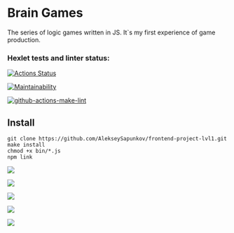 # Brain Games
The series of logic games written in JS. It`s my first experience of game production.

### Hexlet tests and linter status:
[![Actions Status](https://github.com/AlekseySapunkov/frontend-project-lvl1/workflows/hexlet-check/badge.svg)](https://github.com/AlekseySapunkov/frontend-project-lvl1/actions)

[![Maintainability](https://api.codeclimate.com/v1/badges/83bef791d999523d2da9/maintainability)](https://codeclimate.com/github/AlekseySapunkov/frontend-project-lvl1/maintainability)

[![github-actions-make-lint](https://github.com/AlekseySapunkov/frontend-project-lvl1/actions/workflows/github-actions-make-lint.yml/badge.svg)](https://github.com/AlekseySapunkov/frontend-project-lvl1/actions/workflows/github-actions-make-lint.yml)

## Install
```
git clone https://github.com/AlekseySapunkov/frontend-project-lvl1.git
make install
chmod +x bin/*.js
npm link
```
<a href="https://asciinema.org/a/p9CL7iTK1wnrBkNRytcSFpzKG" target="_blank"><img src="https://asciinema.org/a/p9CL7iTK1wnrBkNRytcSFpzKG.svg" /></a>

<a href="https://asciinema.org/a/vhNYm7o7FLywBW9n1b0p7YStg" target="_blank"><img src="https://asciinema.org/a/vhNYm7o7FLywBW9n1b0p7YStg.svg" /></a>

<a href="https://asciinema.org/a/I6slw44v4S3y2dqGdcmFzId7j" target="_blank"><img src="https://asciinema.org/a/I6slw44v4S3y2dqGdcmFzId7j.svg" /></a>

<a href="https://asciinema.org/a/qzxeSBGnn3ZLma15amMZU4Gcf" target="_blank"><img src="https://asciinema.org/a/qzxeSBGnn3ZLma15amMZU4Gcf.svg" /></a>

<a href="https://asciinema.org/a/fIDvlxmfafuZrVYbGXvpEZnYk" target="_blank"><img src="https://asciinema.org/a/fIDvlxmfafuZrVYbGXvpEZnYk.svg" /></a>